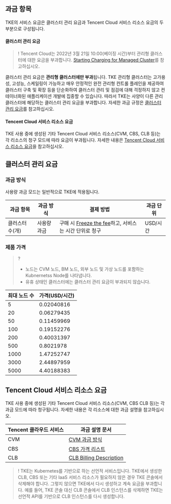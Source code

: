 

## 과금 항목
TKE의 서비스 요금은 클러스터 관리 요금과 Tencent Cloud 서비스 리소스 요금의 두 부분으로 구성됩니다.
#### 클러스터 관리 요금
>! Tencent Cloud는 2022년 3월 21일 10:00(베이징 시간)부터 관리형 클러스터에 대한 요금을 부과합니다. [Starting Charging for Managed Cluster](https://intl.cloud.tencent.com/document/product/457/45156)를 참고하십시오.
>
클러스터 관리 요금은 **관리형 클러스터에만 부과**됩니다. TKE 관리형 클러스터는 고가용성, 고성능, 스케일링이 가능하고 매우 안정적인 완전 관리형 컨트롤 플레인을 제공하여 클러스터 구축 및 확장 등을 단순화하여 클러스터 관리 및 점검에 대해 걱정하지 않고 컨테이너화된 애플리케이션 개발에 집중할 수 있습니다. 따라서 TKE는 사양이 다른 관리 클러스터에 해당하는 클러스터 관리 요금을 부과합니다. 자세한 과금 규정은 [클러스터 관리 요금](#cluster)를 참고하십시오.



#### Tencent Cloud 서비스 리소스 요금
TKE 사용 중에 생성된 기타 Tencent Cloud 서비스 리소스(CVM, CBS, CLB 등)는 각 리소스의 청구 모드에 따라 요금이 부과됩니다. 자세한 내용은 [Tencent Cloud 서비스 리소스 요금](#cloudproducts)을 참고하십시오.


## 클러스터 관리 요금[](id:cluster)

### 과금 방식
사용량 과금 모드는 일반적으로 TKE에 적용됩니다.

| 과금 항목    | 과금 방식 | 결제 방법                                                     | 과금 단위 |
| --------- | -------- | ------------------------------------------------------------ | -------- |
| 클러스터 수(개) | 사용량 과금 | 구매 시 [Freeze the fee](https://intl.cloud.tencent.com/document/product/555/12039)하고, 서비스는 시간 단위로 청구 | USD/시간  |

### 제품 가격
>? 
>- 노드는 CVM 노드, BM 노드, 외부 노드 및 가상 노드를 포함하는 Kubnernetss Node를 나타냅니다.
>- 유휴 상태인 클러스터에는 클러스터 관리 요금이 부과되지 않습니다.
>
| 최대 노드 수 | 가격(USD/시간) |
| ---------------- | -------------- |
| 5                | 0.02040816           |
| 20               | 0.06279435           |
| 50               | 0.11459969           |
| 100              | 0.19152276           |
| 200              | 0.40031397           |
| 500              | 0.8021978           |
| 1000             | 1.47252747           |
| 3000             | 2.44897959          |
| 5000             | 4.40188383          |


## Tencent Cloud 서비스 리소스 요금[](id:cloudproducts)
TKE 사용 중에 생성된 기타 Tencent Cloud 서비스 리소스(CVM, CBS CLB 등)는 각 과금 모드에 따라 청구됩니다. 자세한 내용은 각 리소스에 대한 과금 설명을 참고하십시오.

| Tencent 클라우드 서비스 | 과금 설명 문서 | 
|---------|---------|
| CVM | [CVM 과금 방식](https://intl.cloud.tencent.com/document/product/213/2180)| 
| CBS | [CBS 가격 리스트](https://intl.cloud.tencent.com/document/product/213/2255)| 
| CLB | [CLB Billing Description](https://intl.cloud.tencent.com/document/product/214/36999)| 

>! TKE는 Kubernetes를 기반으로 하는 선언적 서비스입니다. TKE에서 생성한 CLB, CBS 또는 기타 IaaS 서비스 리소스가 필요하지 않은 경우 TKE 콘솔에서 삭제해야 합니다. 그렇지 않으면 TKE에서 다시 생성하고 계속 요금을 부과합니다. 예를 들어, TKE 콘솔 대신 CLB 콘솔에서 CLB 인스턴스를 삭제하면 TKE는 선언적 API를 기반으로 CLB 인스턴스를 다시 생성합니다.



